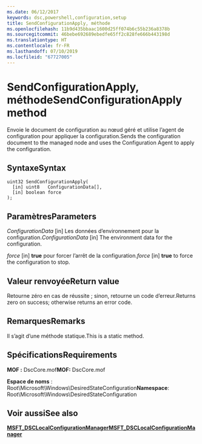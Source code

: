 ```yaml
---
ms.date: 06/12/2017
keywords: dsc,powershell,configuration,setup
title: SendConfigurationApply, méthode
ms.openlocfilehash: 11b9d435bbaac1600d25ff074b6c55b236a8378b
ms.sourcegitcommit: 46bebe692689ebedfe65ff2c828fe666b443198d
ms.translationtype: HT
ms.contentlocale: fr-FR
ms.lasthandoff: 07/10/2019
ms.locfileid: "67727005"
---
```

# <a name="sendconfigurationapply-method"></a><span data-ttu-id="39382-103">SendConfigurationApply, méthode</span><span class="sxs-lookup"><span data-stu-id="39382-103">SendConfigurationApply method</span></span>

<span data-ttu-id="39382-104">Envoie le document de configuration au nœud géré et utilise l’agent de configuration pour appliquer la configuration.</span><span class="sxs-lookup"><span data-stu-id="39382-104">Sends the configuration document to the managed node and uses the Configuration Agent to apply the configuration.</span></span>

## <a name="syntax"></a><span data-ttu-id="39382-105">Syntaxe</span><span class="sxs-lookup"><span data-stu-id="39382-105">Syntax</span></span>

```mof
uint32 SendConfigurationApply(
  [in] uint8   ConfigurationData[],
  [in] boolean force
);
```

## <a name="parameters"></a><span data-ttu-id="39382-106">Paramètres</span><span class="sxs-lookup"><span data-stu-id="39382-106">Parameters</span></span>

<span data-ttu-id="39382-107">*ConfigurationData* \[in\] Les données d’environnement pour la configuration.</span><span class="sxs-lookup"><span data-stu-id="39382-107">*ConfigurationData* \[in\] The environment data for the configuration.</span></span>

<span data-ttu-id="39382-108">*force* \[in\] **true** pour forcer l’arrêt de la configuration.</span><span class="sxs-lookup"><span data-stu-id="39382-108">*force* \[in\] **true** to force the configuration to stop.</span></span>

## <a name="return-value"></a><span data-ttu-id="39382-109">Valeur renvoyée</span><span class="sxs-lookup"><span data-stu-id="39382-109">Return value</span></span>

<span data-ttu-id="39382-110">Retourne zéro en cas de réussite ; sinon, retourne un code d’erreur.</span><span class="sxs-lookup"><span data-stu-id="39382-110">Returns zero on success; otherwise returns an error code.</span></span>

## <a name="remarks"></a><span data-ttu-id="39382-111">Remarques</span><span class="sxs-lookup"><span data-stu-id="39382-111">Remarks</span></span>

<span data-ttu-id="39382-112">Il s’agit d’une méthode statique.</span><span class="sxs-lookup"><span data-stu-id="39382-112">This is a static method.</span></span>

## <a name="requirements"></a><span data-ttu-id="39382-113">Spécifications</span><span class="sxs-lookup"><span data-stu-id="39382-113">Requirements</span></span>

<span data-ttu-id="39382-114">**MOF :** DscCore.mof</span><span class="sxs-lookup"><span data-stu-id="39382-114">**MOF:** DscCore.mof</span></span>

<span data-ttu-id="39382-115">**Espace de noms** : Root\Microsoft\Windows\DesiredStateConfiguration</span><span class="sxs-lookup"><span data-stu-id="39382-115">**Namespace**: Root\Microsoft\Windows\DesiredStateConfiguration</span></span>

## <a name="see-also"></a><span data-ttu-id="39382-116">Voir aussi</span><span class="sxs-lookup"><span data-stu-id="39382-116">See also</span></span>

[<span data-ttu-id="39382-117">**MSFT_DSCLocalConfigurationManager**</span><span class="sxs-lookup"><span data-stu-id="39382-117">**MSFT_DSCLocalConfigurationManager**</span></span>](msft-dsclocalconfigurationmanager.md)
